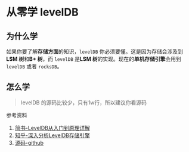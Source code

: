# 从零学 levelDB


## 为什么学

如果你要了解**存储方面**的知识，`levelDB` 你必须要懂。这是因为存储会涉及到**LSM 树**和**B+ 树**，而 `levelDB` 是**LSM 树**的实现。现在的**单机存储引擎**会用到 `levelDB` 或者 `rocksDB`。

## 怎么学

> levelDB 的源码比较少，只有1w行，所以建议你看源码

参考资料

1. [简书-LevelDB从入门到原理详解](https://www.jianshu.com/p/137eda069f36)
2. [知乎-深入分析LevelDB存储引擎](https://zhuanlan.zhihu.com/p/436037845?utm_id=0)
3. [源码-github](https://github.com/google/leveldb)


